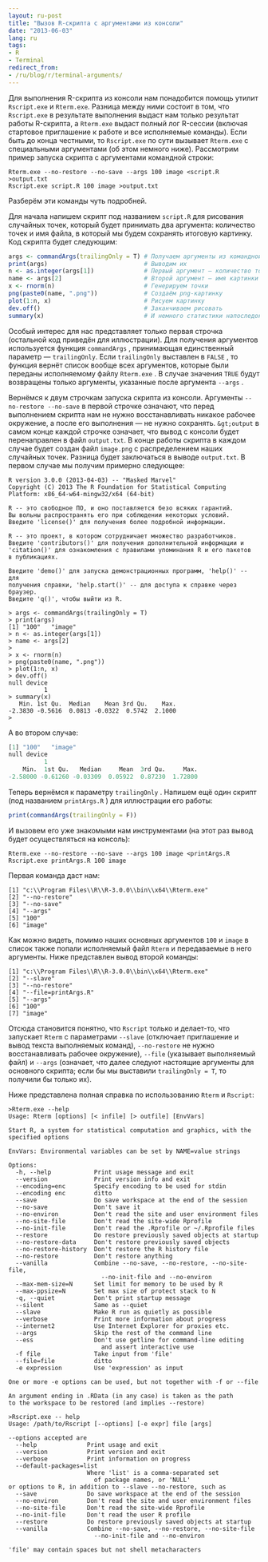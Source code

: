 ```yaml
---
layout: ru-post
title: "Вызов R-скрипта с аргументами из консоли"
date: "2013-06-03"
lang: ru
tags:
- R
- Terminal
redirect_from:
- /ru/blog/r/terminal-arguments/
---
```


Для выполнения R-скрипта из консоли нам понадобится помощь утилит `Rscript.exe` и `Rterm.exe`. Разница между ними состоит в том, что `Rscript.exe`
в результате выполнения выдаст нам только результат работы R-скрипта, а `Rterm.exe` выдаст полный лог R-сессии (включая стартовое приглашение к работе и все исполняемые команды). Если быть до конца честными, то `Rscript.exe` по сути вызывает `Rterm.exe` с специальными аргументами (об этом немного ниже). Рассмотрим пример запуска скрипта с аргументами командной строки:

```
Rterm.exe --no-restore --no-save --args 100 image <script.R >output.txt
Rscript.exe script.R 100 image >output.txt
```

Разберём эти команды чуть подробней.<!--more-->

Для начала напишем скрипт под названием `script.R` для рисования случайных точек, который будет принимать два аргумента: количество точек и имя файла, в который мы будем сохранять итоговую картинку. Код скрипта будет следующим:

``` r
args <- commandArgs(trailingOnly = T) # Получаем аргументы из командной строки
print(args)                           # Выводим их
n <- as.integer(args[1])              # Первый аргумент — количество точек
name <- args[2]                       # Второй аргумент — имя картинки
x <- rnorm(n)                         # Генерируем точки
png(paste0(name, ".png"))             # Создаём png-картинку
plot(1:n, x)                          # Рисуем картинку
dev.off()                             # Заканчиваем рисовать
summary(x)                            # И немного статистики напоследок
```

Особый интерес для нас представляет только первая строчка (остальной код приведён для иллюстрации). Для получения аргументов используется функция `commandArgs`
, принимающая единственный параметр — `trailingOnly`. Если `trailingOnly` выставлен в `FALSE` , то функция вернёт список вообще всех аргументов, которые были переданы исполняемому файлу `Rterm.exe` . В случае значения `TRUE` будут возвращены только аргументы, указанные после аргумента `--args` .

Вернёмся к двум строчкам запуска скрипта из консоли. Аргументы `--no-restore --no-save` в первой строчке означают, что перед выполнением скрипта нам не нужно восстанавливать никакое рабочее окружение, а после его выполнения — не нужно сохранять. `&gt;output` в самом конце каждой строчке означает, что вывод с консоли будет перенаправлен в файл `output.txt`. В конце работы скрипта в каждом случае будет создан файл `image.png` с распределением наших случайных точек. Разница будет заключаться в выводе `output.txt`. В первом случае мы получим примерно следующее:

```
R version 3.0.0 (2013-04-03) -- "Masked Marvel"
Copyright (C) 2013 The R Foundation for Statistical Computing
Platform: x86_64-w64-mingw32/x64 (64-bit)

R -- это свободное ПО, и оно поставляется безо всяких гарантий.
Вы вольны распространять его при соблюдении некоторых условий.
Введите 'license()' для получения более подробной информации.

R -- это проект, в котором сотрудничает множество разработчиков.
Введите 'contributors()' для получения дополнительной информации и
'citation()' для ознакомления с правилами упоминания R и его пакетов
в публикациях.

Введите 'demo()' для запуска демонстрационных программ, 'help()' -- для
получения справки, 'help.start()' -- для доступа к справке через браузер.
Введите 'q()', чтобы выйти из R.

> args <- commandArgs(trailingOnly = T)
> print(args)
[1] "100"   "image"
> n <- as.integer(args[1])
> name <- args[2]
> 
> x <- rnorm(n)
> png(paste0(name, ".png"))
> plot(1:n, x)
> dev.off()
null device 
          1 
> summary(x)
   Min. 1st Qu.  Median    Mean 3rd Qu.    Max. 
-2.3830 -0.5616  0.0813 -0.0322  0.5742  2.1000 
>
```

А во втором случае:

``` r
[1] "100"   "image"
null device 
          1 
    Min.  1st Qu.   Median     Mean  3rd Qu.     Max. 
-2.58000 -0.61260 -0.03309  0.05922  0.87230  1.72800 
```

Теперь вернёмся к параметру
`trailingOnly`
. Напишем ещё один скрипт (под названием
`printArgs.R`
) для иллюстрации его работы:

``` r
print(commandArgs(trailingOnly = F))
```

И вызовем его уже знакомыми нам инструментами (на этот раз вывод будет осуществляться на консоль):

```
Rterm.exe --no-restore --no-save --args 100 image <printArgs.R
Rscript.exe printArgs.R 100 image
```

Первая команда даст нам:

```
[1] "c:\\Program Files\\R\\R-3.0.0\\bin\\x64\\Rterm.exe"
[2] "--no-restore"                                      
[3] "--no-save"                                         
[4] "--args"                                            
[5] "100"                                               
[6] "image"  
```

Как можно видеть, помимо наших основных аргументов `100` и `image` в список также попали исполняемый файл `Rterm` и передаваемые в него аргументы. Ниже представлен вывод второй команды:

```
[1] "c:\\Program Files\\R\\R-3.0.0\\bin\\x64\\Rterm.exe"
[2] "--slave"                                           
[3] "--no-restore"                                      
[4] "--file=printArgs.R"                                
[5] "--args"                                            
[6] "100"                                               
[7] "image"                                             
```

Отсюда становится понятно, что `Rscript` только и делает-то, что запускает `Rterm` с параметрами `--slave` (отключает приглашение и вывод текста выполняемых команд),
`--no-restore` не нужно восстанавливать рабочее окружение), `--file` (указывает выполняемый файл) и `--args` (означает, что далее следуют настоящие аргументы для основного скрипта; если бы мы выставили `trailingOnly = T`, то получили бы только их).

Ниже представлена полная справка по использованию `Rterm` и `Rscript`:

```
>Rterm.exe --help
Usage: Rterm [options] [< infile] [> outfile] [EnvVars]

Start R, a system for statistical computation and graphics, with the
specified options

EnvVars: Environmental variables can be set by NAME=value strings

Options:
  -h, --help            Print usage message and exit
  --version             Print version info and exit
  --encoding=enc        Specify encoding to be used for stdin
  --encoding enc        ditto
  --save                Do save workspace at the end of the session
  --no-save             Don't save it
  --no-environ          Don't read the site and user environment files
  --no-site-file        Don't read the site-wide Rprofile
  --no-init-file        Don't read the .Rprofile or ~/.Rprofile files
  --restore             Do restore previously saved objects at startup
  --no-restore-data     Don't restore previously saved objects
  --no-restore-history  Don't restore the R history file
  --no-restore          Don't restore anything
  --vanilla             Combine --no-save, --no-restore, --no-site-file,
                          --no-init-file and --no-environ
  --max-mem-size=N      Set limit for memory to be used by R
  --max-ppsize=N        Set max size of protect stack to N
  -q, --quiet           Don't print startup message
  --silent              Same as --quiet
  --slave               Make R run as quietly as possible
  --verbose             Print more information about progress
  --internet2           Use Internet Explorer for proxies etc.
  --args                Skip the rest of the command line
  --ess                 Don't use getline for command-line editing
                          and assert interactive use
  -f file               Take input from 'file'
  --file=file           ditto
  -e expression         Use 'expression' as input

One or more -e options can be used, but not together with -f or --file

An argument ending in .RData (in any case) is taken as the path
to the workspace to be restored (and implies --restore)
```

```
>Rscript.exe -- help
Usage: /path/to/Rscript [--options] [-e expr] file [args]

--options accepted are
  --help              Print usage and exit
  --version           Print version and exit
  --verbose           Print information on progress
  --default-packages=list
                      Where 'list' is a comma-separated set
                        of package names, or 'NULL'
or options to R, in addition to --slave --no-restore, such as
  --save              Do save workspace at the end of the session
  --no-environ        Don't read the site and user environment files
  --no-site-file      Don't read the site-wide Rprofile
  --no-init-file      Don't read the user R profile
  --restore           Do restore previously saved objects at startup
  --vanilla           Combine --no-save, --no-restore, --no-site-file
                        --no-init-file and --no-environ

'file' may contain spaces but not shell metacharacters
```